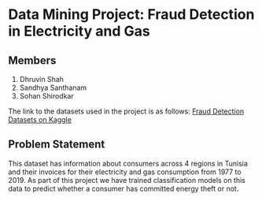 # Data Mining Project: Fraud Detection in Electricity and Gas

## Members
1. Dhruvin Shah
2. Sandhya Santhanam
3. Sohan Shirodkar
 

The link to the datasets used in the project is as follows:
[Fraud Detection Datasets on Kaggle](https://www.kaggle.com/mrmorj/fraud-detection-in-electricity-and-gas-consumption)

## Problem Statement
This dataset has information about consumers across 4 regions in Tunisia and their invoices for their electricity and gas consumption from 1977 to 2019. As part of this project we have trained classification models on this data to predict whether a consumer has committed energy theft or not.


